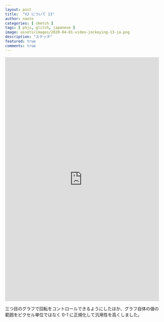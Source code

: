```yaml
---
layout: post
title:  "VJ について 13"
author: naoto
categories: [ sketch ]
tags: [ p5js, glitch, japanese ]
image: assets/images/2020-04-01-video-jockeying-13-ja.png
description: "スケッチ"
featured: true
comments: true
---
```


<div class="glitch-embed-wrap" style="height: 800px; width: 100%;">
  <iframe
    src="https://glitch.com/embed/#!/embed/road-to-vj-013?path=public/sketch.js&previewSize=100"
    title="road-to-vj-013 on Glitch"
    allow="geolocation; microphone; camera; midi; vr; encrypted-media"
    style="height: 100%; width: 100%; border: 0;">
  </iframe>
</div>

三つ目のグラフで回転をコントロールできるようにしたほか、グラフ自体の値の範囲をピクセル単位ではなく 0-1 に正規化して汎用性を高くしました。
